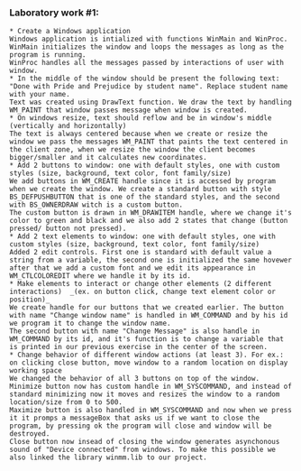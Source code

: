 
### Laboratory work #1: 
    * Create a Windows application 
	Windows application is intialized with functions WinMain and WinProc.
	WinMain initializes the window and loops the messages as long as the program is running. 
	WinProc handles all the messages passed by interactions of user with window.
    * In the middle of the window should be present the following text: "Done with Pride and Prejudice by student name". Replace student name with your name. 
	Text was created using DrawText function. We draw the text by handling WM_PAINT that window passes message when window is created.
    * On windows resize, text should reflow and be in window's middle (vertically and horizontally) 
	The text is always centered because when we create or resize the window we pass the messages WM_PAINT that paints the text centered in the client zone, when we resize the window the client becomes bigger/smaller and it calculates new coordinates.
    * Add 2 buttons to window: one with default styles, one with custom styles (size, background, text color, font family/size) 
	We add buttons in WM_CREATE handle since it is accessed by program when we create the window. We create a standard button with style BS_DEFPUSHBUTTON that is one of the standard styles, and the second with BS_OWNERDRAW witch is a custom button.
	The custom button is drawn in WM_DRAWITEM handle, where we change it's color to green and black and we also add 2 states that change (button pressed/ button not pressed).
    * Add 2 text elements to window: one with default styles, one with custom styles (size, background, text color, font family/size) 
	Added 2 edit controls. First one is standard with default value a string from a variable, the second one is initialized the same hovewer after that we add a custom font and we edit its appearance in WM_CTLCOLOREDIT where we handle it by its id.  
    * Make elements to interact or change other elements (2 different interactions)  _(ex. on button click, change text element color or position)_ 
	We create handle for our buttons that we created earlier. The button with name "Change window name" is handled in WM_COMMAND and by his id we program it to change the window name.
	The second button with name "Change Message" is also handle in WM_COMMAND by its id, and it's function is to change a variable that is printed in our previous exercise in the center of the screen.
    * Change behavior of different window actions (at least 3). For ex.: on clicking close button, move window to a random location on display working space 
	We changed the behavior of all 3 buttons on top of the window.
	Minimize button now has custom handle in WM_SYSCOMMAND, and instead of standard minimizing now it moves and resizes the window to a random location/size from 0 to 500.
	Maximize button is also handled in WM_SYSCOMMAND and now when we press it it promps a messageBox that asks us if we want to close the program, by pressing ok the program will close and window will be destroyed.
	Close button now insead of closing the window generates asynchonous sound of "Device connected" from windows. To make this possible we also linked the library winmm.lib to our project.
